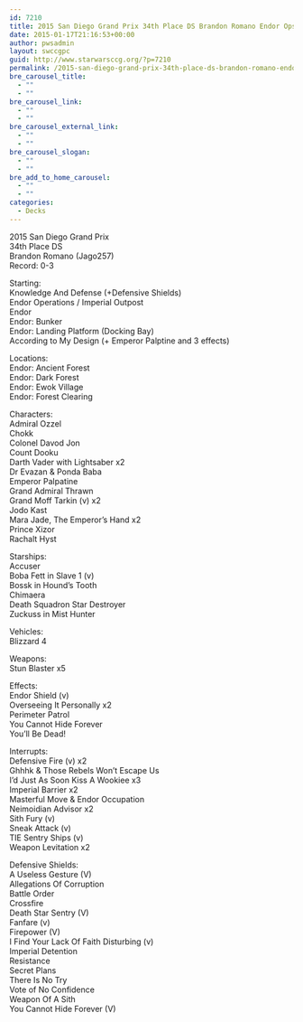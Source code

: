 ```yaml
---
id: 7210
title: 2015 San Diego Grand Prix 34th Place DS Brandon Romano Endor Ops
date: 2015-01-17T21:16:53+00:00
author: pwsadmin
layout: swccgpc
guid: http://www.starwarsccg.org/?p=7210
permalink: /2015-san-diego-grand-prix-34th-place-ds-brandon-romano-endor-ops/
bre_carousel_title:
  - ""
  - ""
bre_carousel_link:
  - ""
  - ""
bre_carousel_external_link:
  - ""
  - ""
bre_carousel_slogan:
  - ""
  - ""
bre_add_to_home_carousel:
  - ""
  - ""
categories:
  - Decks
---
```

2015 San Diego Grand Prix  
34th Place DS  
Brandon Romano (Jago257)  
Record: 0-3

Starting:  
Knowledge And Defense (+Defensive Shields)  
Endor Operations / Imperial Outpost  
Endor  
Endor: Bunker  
Endor: Landing Platform (Docking Bay)  
According to My Design (+ Emperor Palptine and 3 effects)

Locations:  
Endor: Ancient Forest  
Endor: Dark Forest  
Endor: Ewok Village  
Endor: Forest Clearing

Characters:  
Admiral Ozzel  
Chokk  
Colonel Davod Jon  
Count Dooku  
Darth Vader with Lightsaber x2  
Dr Evazan & Ponda Baba  
Emperor Palpatine  
Grand Admiral Thrawn  
Grand Moff Tarkin (v) x2  
Jodo Kast  
Mara Jade, The Emperor&#8217;s Hand x2  
Prince Xizor  
Rachalt Hyst

Starships:  
Accuser  
Boba Fett in Slave 1 (v)  
Bossk in Hound&#8217;s Tooth  
Chimaera  
Death Squadron Star Destroyer  
Zuckuss in Mist Hunter

Vehicles:  
Blizzard 4

Weapons:  
Stun Blaster x5

Effects:  
Endor Shield (v)  
Overseeing It Personally x2  
Perimeter Patrol  
You Cannot Hide Forever  
You&#8217;ll Be Dead!

Interrupts:  
Defensive Fire (v) x2  
Ghhhk & Those Rebels Won&#8217;t Escape Us  
I&#8217;d Just As Soon Kiss A Wookiee x3  
Imperial Barrier x2  
Masterful Move & Endor Occupation  
Neimoidian Advisor x2  
Sith Fury (v)  
Sneak Attack (v)  
TIE Sentry Ships (v)  
Weapon Levitation x2

Defensive Shields:  
A Useless Gesture (V)  
Allegations Of Corruption  
Battle Order  
Crossfire  
Death Star Sentry (V)  
Fanfare (v)  
Firepower (V)  
I Find Your Lack Of Faith Disturbing (v)  
Imperial Detention  
Resistance  
Secret Plans  
There Is No Try  
Vote of No Confidence  
Weapon Of A Sith  
You Cannot Hide Forever (V)